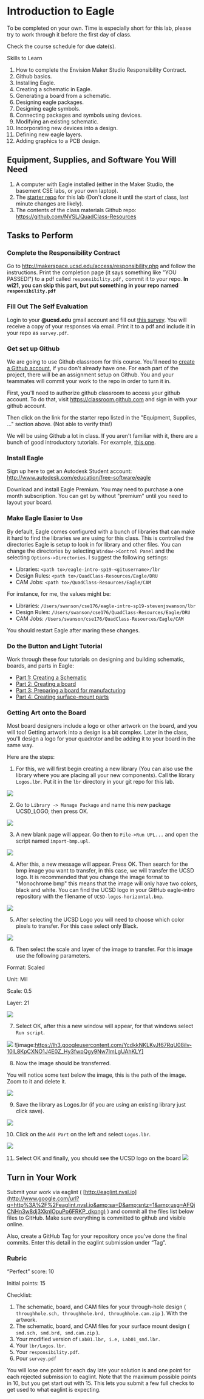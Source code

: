 # Introduction to Eagle

To be completed on your own. Time is especially short for this lab, please try to work through it before the first day of class.

Check the course schedule for due date(s).

Skills to Learn

1. How to complete the Envision Maker Studio Responsibility Contract.
2. Github basics.
3. Installing Eagle.
4. Creating a schematic in Eagle.
5. Generating a board from a schematic.
6. Designing eagle packages.
7. Designing eagle symbols.
8. Connecting packages and symbols using devices.
9. Modifying an existing schematic.
10. Incorporating new devices into a design.
11. Defining new eagle layers.
12. Adding graphics to a PCB design.

## Equipment, Supplies, and Software You Will Need

1. A computer with Eagle installed (either in the Maker Studio, the basement CSE labs, or your own laptop).
2. The [starter repo](https://classroom.github.com/a/l4ET6aPa) for this lab (Don't clone it until the start of class, last minute changes are likely).
3. The contents of the class materials Github repo: https://github.com/NVSL/QuadClass-Resources

## Tasks to Perform

### Complete the Responsibility Contract

Go to http://makerspace.ucsd.edu/access/responsibility.php and follow the instructions. Print the completion page (it says something like "YOU PASSED!") to a pdf called `responsibility.pdf,` commit it to your repo. **In wi21, you can skip this part, but put something in your repo named `responsibility.pdf`**

### Fill Out The Self Evaluation

Login to your __@ucsd.edu__ gmail account and fill out [this survey](https://docs.google.com/forms/d/e/1FAIpQLSeZYMLvERBZXjFBk37r7zPQzxHMs6EL5wyJXrrprGN1FkCuJQ/viewform).  You will receive
a copy of your responses via email.  Print it to a pdf and include it in your repo as `survey.pdf`.

### Get set up Github

We are going to use Github classroom for this course. You'll need to [create a Github account](https://github.com/), if you don't already have one. For each part of the project, there will be an assignment setup on Github. You and your teammates will commit your work to the repo in order to turn it in.

First, you'll need to authorize github classroom to access your github account. To do that, visit https://classroom.github.com and sign in with your github account.

Then click on the link for the starter repo listed in the "Equipment, Supplies, ..." section above. (Not able to verify this!)

We will be using Github a lot in class. If you aren't familiar with it, there are a bunch of good introductory tutorials. For example, [this one](http://try.github.io/).

### Install Eagle

Sign up here to get an Autodesk Student account: http://www.autodesk.com/education/free-software/eagle

Download and install Eagle Premium. You may need to purchase a one month subscription.  You can get by without "premium" until you need to layout your board.

### Make Eagle Easier to Use

By default, Eagle comes configured with a bunch of libraries that can make it hard to find the libraries we are using for this class. This is controlled the directories Eagle is setup to look in for library and other files. You can change the directories by selecting `Window->Control Panel` and the selecting `Options->Directories`. I suggest the following settings:

* Libraries: `<path to>/eagle-intro-sp19-<gitusername>/lbr`
* Design Rules: `<path to>/QuadClass-Resources/Eagle/DRU`
* CAM Jobs: `<path to>/QuadClass-Resources/Eagle/CAM`

For instance, for me, the values might be:

* Libraries: `/Users/swanson/cse176/eagle-intro-sp19-stevenjswanson/lbr`
* Design Rules: `/Users/swanson/cse176/QuadClass-Resources/Eagle/DRU`
* CAM Jobs: `/Users/swanson/cse176/QuadClass-Resources/Eagle/CAM`

You should restart Eagle after maring these changes.

### Do the Button and Light Tutorial

Work through these four tutorials on designing and building schematic, boards, and parts in Eagle:

* [Part 1: Creating a Schematic](Creating-A-Schematic.md)
* [Part 2: Creating a board ](Creating-A-Board.md)
* [Part 3: Preparing a board for manufacturing](Preparing-The-Board-For-Manufacturing.md)
* [Part 4: Creating surface-mount parts](Creating-Surface-Mount-Parts.md)

### Getting Art onto the Board

Most board designers include a logo or other artwork on the board, and you will too! Getting artwork into a design is a bit complex. Later in the class, you'll design a logo for your quadrotor and be adding it to your board in the same way.

Here are the steps:

1. For this, we will first begin creating a new library (You can also use the library where you are placing all your new components). Call the library `Logos.lbr`. Put it in the `lbr` directory in your git repo for this lab.

![](images/artwork1_new.png)

2. Go to `Library -> Manage Package` and name this new package UCSD_LOGO, then press OK.

![](images/artwork2_new.png)

3. A new blank page will appear. Go then to `File->Run UPL...` and open the script named `import-bmp.upl`.

![](images/artwork3_new.png)

4. After this, a new message will appear. Press OK. Then search for the bmp image you want to transfer, in this case, we will transfer the UCSD logo. It is recommended that you change the image format to "Monochrome bmp" this means that the image will only have two colors, black and white. You can find the UCSD logo in your GitHub eagle-intro repository with the filename of `UCSD-logos-horizontal.bmp`.

![](images/artwork4_new.png)

5. After selecting the UCSD Logo you will need to choose which color pixels to transfer. For this case select only Black.

![](images/artwork5_new.png)

6. Then select the scale and layer of the image to transfer. For this image use the following parameters.

Format: Scaled

Unit: Mil

Scale: 0.5

Layer: 21

![](images/artwork6_new.png)

7. Select OK, after this a new window will appear, for that windows select `Run script`.

![](images/artwork7_new.png)
![image:https://lh3.googleusercontent.com/YcdkkNKLKyJf67RqU08ilv-10IL8KpCXNO1J4E0Z_Hy3fwpQgy9Nw7ImLgUAhKLY]

8. Now the image should be transferred. 

You will notice some text below the image, this is the path of the image. Zoom to it and delete it.

![](images/artwork8_new.png)

9. Save the library as Logos.lbr (if you are using an existing library just click save).

![](images/artwork9_new.png)

10. Click on the ``Add Part`` on the left and select ``Logos.lbr``.
<!--
Now open the Button-and-Light schematic and select `Library-> use`. After this search and open the library Logos.lbr or the library where you saved the logo.
-->
![](images/artwork10_new.png)

<!--
11. Select “Add” for adding an element and search for the UCSD_LOGO.
-->
11. Select OK and finally, you should see the UCSD logo on the board
![](images/artwork11_new.png)

<!--
12. Select OK and finally, you should see the UCSD logo on the board.
![](images/artwork12.png)
-->

## Turn in Your Work

Submit your work via eaglint ( [http://eaglint.nvsl.io](http://www.google.com/url?q=http%3A%2F%2Feaglint.nvsl.io&amp;sa=D&amp;sntz=1&amp;usg=AFQjCNHn3w8dj3XknIOpuPo6FRKP_dkpng) ) and commit all the files list below files to GitHub. Make sure everything is committed to github and visible online. 

Also, create a GitHub Tag for your repository once you’ve done the final commits. Enter this detail in the eaglint submission under “Tag”.

### Rubric

“Perfect” score: 10

Initial points: 15

Checklist:

1. The schematic, board, and CAM files for your through-hole design ( `throughhole.sch, throughhole.brd, throughhole.cam.zip` ). With the artwork.
2. The schematic, board, and CAM files for your surface mount design ( `smd.sch, smd.brd, smd.cam.zip` ).
3. Your modified version of `Lab01.lbr, i.e, Lab01_smd.lbr.`
4. Your `lbr/Logos.lbr`.
5. Your `responsibility.pdf`.
6. Pour `survey.pdf`

You will lose one point for each day late your solution is and one point for each rejected submission to eaglint.  Note that the maximum possible points in 10, but you get start out with 15.  This lets you submit a few full checks to get used to what eaglint is expecting.

